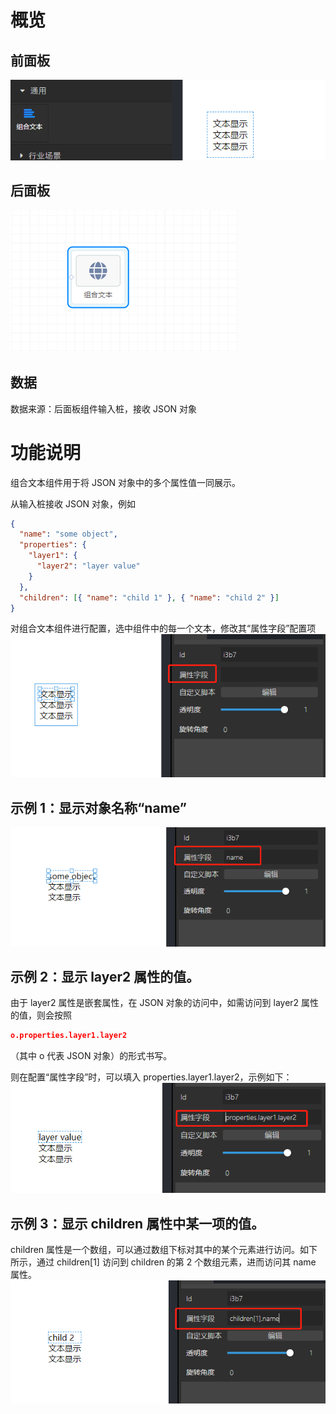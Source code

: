 # 概览

## 前面板

![image.png](images/组合文本/textgroup_1.png)

## 后面板

![image.png](images/组合文本/textgroup_2.png)

## 数据

数据来源：后面板组件输入桩，接收 JSON 对象

# 功能说明

组合文本组件用于将 JSON 对象中的多个属性值一同展示。

从输入桩接收 JSON 对象，例如

```json
{
  "name": "some object",
  "properties": {
    "layer1": {
      "layer2": "layer value"
    }
  },
  "children": [{ "name": "child 1" }, { "name": "child 2" }]
}
```

对组合文本组件进行配置，选中组件中的每一个文本，修改其“属性字段”配置项
![image.png](images/组合文本/textgroup_3.png)

## 示例 1：显示对象名称“name”

![image.png](images/组合文本/textgroup_4.png)

## 示例 2：显示 layer2 属性的值。

由于 layer2 属性是嵌套属性，在 JSON 对象的访问中，如需访问到 layer2 属性的值，则会按照

```json
o.properties.layer1.layer2
```

（其中 o 代表 JSON 对象）的形式书写。

则在配置“属性字段”时，可以填入 properties.layer1.layer2，示例如下：
![image.png](images/组合文本/textgroup_5.png)

## 示例 3：显示 children 属性中某一项的值。

children 属性是一个数组，可以通过数组下标对其中的某个元素进行访问。如下所示，通过 children[1] 访问到 children 的第 2 个数组元素，进而访问其 name 属性。
![image.png](images/组合文本/textgroup_6.png)
